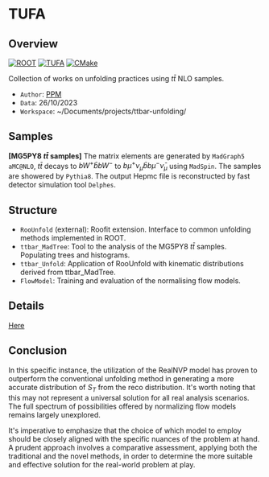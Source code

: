 # TUFA

## Overview

[![ROOT](https://img.shields.io/badge/ROOT-v6.28/04-blue)](https://root.cern.ch/)
[![TUFA](https://img.shields.io/badge/TUFA-v1.2-blue)](https://github.com/peppapiggyme/ttbar-unfolding)
[![CMake](https://github.com/peppapiggyme/ttbar-unfolding/actions/workflows/cmake.yml/badge.svg)](https://github.com/peppapiggyme/ttbar-unfolding/actions/workflows/cmake.yml)

Collection of works on unfolding practices using $t\bar{t}$ NLO samples.

* `Author`: [PPM](bowen.zhang23@outlook.com)
* `Data`: 26/10/2023
* `Workspace`: ~/Documents/projects/ttbar-unfolding/

## Samples

**[MG5PY8 $t\bar{t}$ samples]** The matrix elements are generated by `MadGraph5 aMC@NLO`, $t\bar{t}$ decays to $bW^{+}\bar{b}bW^{-}$ to $b\mu^{+}\nu_{\mu}\bar{b}b\mu^{-}\bar{\nu}_{\mu}$ using `MadSpin`. The samples are showered by `Pythia8`. The output Hepmc file is reconstructed by fast detector simulation tool `Delphes`.

## Structure

* `RooUnfold` (external): Roofit extension. Interface to common unfolding methods implemented in ROOT.
* `ttbar_MadTree`: Tool to the analysis of the MG5PY8 $t\bar{t}$ samples. Populating trees and histograms.
* `ttbar_Unfold`: Application of RooUnfold with kinematic distributions derived from ttbar_MadTree.
* `FlowModel`: Training and evaluation of the normalising flow models.

## Details

[Here](./doc/Details.md)

## Conclusion

In this specific instance, the utilization of the RealNVP model has proven to outperform the conventional unfolding method in generating a more accurate distribution of $S_T$ from the reco distribution.
It's worth noting that this may not represent a universal solution for all real analysis scenarios.
The full spectrum of possibilities offered by normalizing flow models remains largely unexplored.

It's imperative to emphasize that the choice of which model to employ should be closely aligned with the specific nuances of the problem at hand.
A prudent approach involves a comparative assessment, applying both the traditional and the novel methods, in order to determine the more suitable and effective solution for the real-world problem at play.
